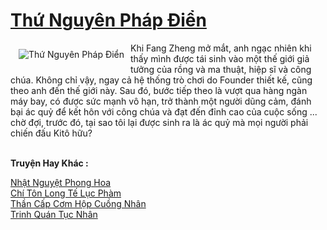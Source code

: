 <a href="https://truyentiki.com/thu-nguyen-phap-dien.33501/" title="Thứ Nguyên Pháp Điển"><h1>Thứ Nguyên Pháp Điển</h1></a><div style="display:table"><img align="right" style="float: left; padding: 10px;" src="https://truyentiki.com/a/img/str/src/thu-nguyen-phap-dien-1591199593.jpg" alt="Thứ Nguyên Pháp Điển">Khi Fang Zheng mở mắt, anh ngạc nhiên khi thấy mình được tái sinh vào một thế giới giả tưởng của rồng và ma thuật, hiệp sĩ và công chúa. Không chỉ vậy, ngay cả hệ thống trò chơi do Founder thiết kế, cũng theo anh đến thế giới này. Sau đó, bước tiếp theo là vượt qua hàng ngàn máy bay, có được sức mạnh vô hạn, trở thành một người dũng cảm, đánh bại ác quỷ để kết hôn với công chúa và đạt đến đỉnh cao của cuộc sống ... chờ đợi, trước đó, tại sao tôi lại được sinh ra là ác quỷ mà mọi người phải chiến đấu Kitô hữu?</div><p><br><b>Truyện Hay Khác :</b></p><a href="https://truyentiki.com/nhat-nguyet-phong-hoa.33500/" alt="Nhật Nguyệt Phong Hoa">Nhật Nguyệt Phong Hoa</a><br/><a href="https://truyentiki.wordpress.com/2020/06/08/chi-ton-long-te-luc-pham/" alt="Chí Tôn Long Tế Lục Phàm">Chí Tôn Long Tế Lục Phàm</a><br/><a href="https://truyentiki.wordpress.com/2020/06/08/than-cap-com-hop-cuong-nhan/" alt="Thần Cấp Cơm Hộp Cuồng Nhân">Thần Cấp Cơm Hộp Cuồng Nhân</a><br/><a href="https://github.com/nownovels/top500/tree/master/truyenhay/33673/" alt="Trinh Quán Tục Nhân">Trinh Quán Tục Nhân</a><br/>